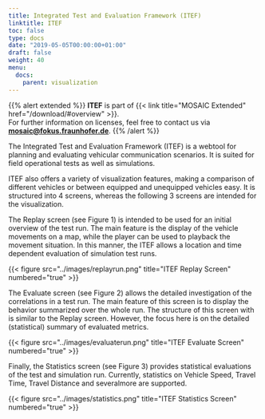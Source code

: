 ```yaml
---
title: Integrated Test and Evaluation Framework (ITEF)
linktitle: ITEF
toc: false
type: docs
date: "2019-05-05T00:00:00+01:00"
draft: false
weight: 40
menu:
  docs:
    parent: visualization
---
```


{{% alert extended %}}
**ITEF** is part of {{< link title="MOSAIC Extended" href="/download/#overview" >}}.  
For further information on licenses, feel free to contact us via **[mosaic@fokus.fraunhofer.de](mailto:mosaic@fokus.fraunhofer.de)**.
{{% /alert %}}

The Integrated Test and Evaluation Framework (ITEF) is a webtool for planning and evaluating vehicular communication scenarios. It is suited for field operational tests as well as simulations.

ITEF also offers a variety of visualization features, making a comparison of different vehicles or between equipped and unequipped vehicles easy. It is structured into 4 screens, whereas the following 3 screens are intended for the visualization.

The Replay screen (see Figure 1) is intended to be used for an initial overview of the test run. The main feature is the display of the vehicle movements on a map, while the player can be used to playback the movement situation. In this manner, the ITEF allows a location and time dependent evaluation of simulation test runs.

{{< figure src="../images/replayrun.png" title="ITEF Replay Screen" numbered="true" >}}

The Evaluate screen (see Figure 2) allows the detailed investigation of the correlations in a test run. The main feature of this screen is to display the behavior summarized over the whole run. The structure of this screen with is similar to the Replay screen. However, the focus here is on the detailed (statistical) summary of evaluated metrics.

{{< figure src="../images/evaluaterun.png" title="ITEF Evaluate Screen" numbered="true" >}}

Finally, the Statistics screen (see Figure 3) provides statistical evaluations of the test and simulation
run. Currently, statistics on Vehicle Speed, Travel Time, Travel Distance and severalmore are supported.

{{< figure src="../images/statistics.png" title="ITEF Statistics Screen" numbered="true" >}}
